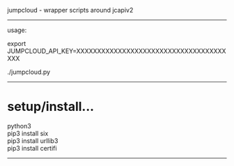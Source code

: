 
jumpcloud - wrapper scripts around jcapiv2

----
usage:

export JUMPCLOUD_API_KEY=XXXXXXXXXXXXXXXXXXXXXXXXXXXXXXXXXXXXXXX

./jumpcloud.py

----

# setup/install...    

python3    
pip3 install six   
pip3 install urllib3    
pip3 install certifi     

----


